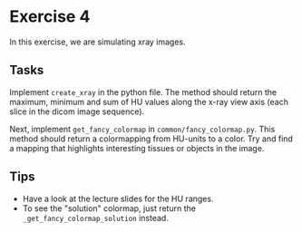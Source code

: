 # Exercise 4

In this exercise, we are simulating xray images.


## Tasks
Implement `create_xray` in the python file. The method should return the maximum, minimum and sum of HU values along the x-ray view axis (each slice in the dicom image sequence).

Next, implement `get_fancy_colormap` in `common/fancy_colormap.py`. This method should return a colormapping from HU-units to a color. Try and find a mapping that highlights interesting tissues or objects in the image.

## Tips
- Have a look at the lecture slides for the HU ranges.
- To see the "solution" colormap, just return the `_get_fancy_colormap_solution` instead.

